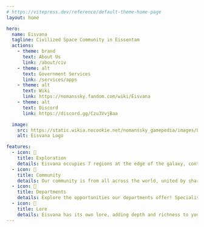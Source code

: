 ```yaml
---
# https://vitepress.dev/reference/default-theme-home-page
layout: home

hero:
  name: Eisvana
  tagline: Civilized Space Community in Eissentam
  actions:
    - theme: brand
      text: About Us
      link: /about/civ
    - theme: alt
      text: Government Services
      link: /services/apps
    - theme: alt
      text: Wiki
      link: https://nomanssky.fandom.com/wiki/Eisvana
    - theme: alt
      text: Discord
      link: https://discord.gg/Czu3VvjBaa

  image:
    src: https://static.wikia.nocookie.net/nomanssky_gamepedia/images/8/85/Eisvana_Logo.png
    alt: Eisvana Logo

features:
  - icon: 🔭
    title: Exploration
    details: Eisvana occupies 7 regions at the edge of the galaxy, containing over 3000 star systems!
  - icon: 👫
    title: Community
    details: Our community is from all across the world, united by shared interests and diverse perspectives!
  - icon: 🏢
    title: Departments
    details: Explore the opportunities our departments offer! Specialise in a field of your interest, such as base building or wiki documentation.
  - icon: 📖
    title: Lore
    details: Eisvana has its own lore, adding depth and richness to your experience. It is also open to contributions!
---
```

